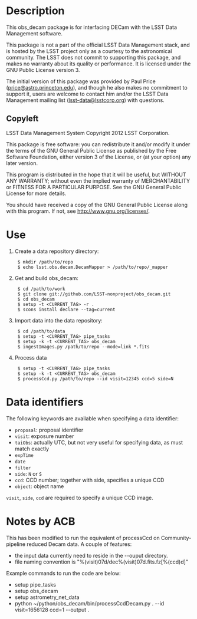 Description
===========

This obs_decam package is for interfacing DECam with the LSST Data Management
software.

This package is not a part of the official LSST Data Management stack, and is
hosted by the LSST project only as a courtesy to the astronomical community.
The LSST does not commit to supporting this package, and makes no warranty
about its quality or performance.  It is licensed under the GNU Public License
version 3.

The initial version of this package was provided by Paul Price
(price@astro.princeton.edu), and though he also makes no commitment to
support it, users are welcome to contact him and/or the LSST Data Management
mailing list (lsst-data@lsstcorp.org) with questions.


Copyleft
--------

LSST Data Management System
Copyright 2012 LSST Corporation.

This package is free software: you can redistribute it and/or modify
it under the terms of the GNU General Public License as published by
the Free Software Foundation, either version 3 of the License, or
(at your option) any later version.

This program is distributed in the hope that it will be useful,
but WITHOUT ANY WARRANTY; without even the implied warranty of
MERCHANTABILITY or FITNESS FOR A PARTICULAR PURPOSE.  See the
GNU General Public License for more details.

You should have received a copy of the GNU General Public License
along with this program.  If not, see <http://www.gnu.org/licenses/>.


Use
===

1. Create a data repository directory:

        $ mkdir /path/to/repo
        $ echo lsst.obs.decam.DecamMapper > /path/to/repo/_mapper

2. Get and build obs_decam:

        $ cd /path/to/work
        $ git clone git://github.com/LSST-nonproject/obs_decam.git
        $ cd obs_decam
        $ setup -t <CURRENT_TAG> -r .
        $ scons install declare --tag=current

3. Import data into the data repository:

        $ cd /path/to/data
        $ setup -t <CURRENT_TAG> pipe_tasks
        $ setup -k -t <CURRENT_TAG> obs_decam
        $ ingestImages.py /path/to/repo --mode=link *.fits

4. Process data

        $ setup -t <CURRENT_TAG> pipe_tasks
        $ setup -k -t <CURRENT_TAG> obs_decam
        $ processCcd.py /path/to/repo --id visit=12345 ccd=5 side=N

Data identifiers
================

The following keywords are available when specifying a data identifier:
* `proposal`: proposal identifier
* `visit`: exposure number
* `taiObs`: actually UTC, but not very useful for specifying data, as must match exactly
* `expTime`
* `date`
* `filter`
* `side`: `N` or `S`
* `ccd`: CCD number; together with side, specifies a unique CCD
* `object`: object name

`visit`, `side`, `ccd` are required to specify a unique CCD image.

Notes by ACB
================

This has been modified to run the equivalent of processCcd on Community-pipeline reduced Decam data.  A couple of features: 
  * the input data currently need to reside in the --ouput directory.
  * file naming convention is "%(visit)07d/dec%(visit)07d.fits.fz[%(ccd)d]"

Example commands to run the code are below:
  * setup pipe_tasks
  * setup obs_decam
  * setup astrometry_net_data
  * python ~/python/obs_decam/bin/processCcdDecam.py . --id visit=1656128 ccd=1 --output .
